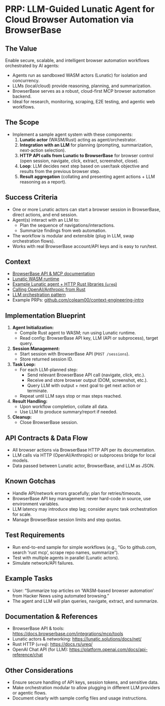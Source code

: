# PRP: LLM-Guided Lunatic Agent for Cloud Browser Automation via BrowserBase

## The Value

Enable secure, scalable, and intelligent browser automation workflows orchestrated by AI agents:
- Agents run as sandboxed WASM actors (Lunatic) for isolation and concurrency.
- LLMs (local/cloud) provide reasoning, planning, and summarization.
- BrowserBase serves as a robust, cloud-first MCP browser automation backend.
- Ideal for research, monitoring, scraping, E2E testing, and agentic web workflows.

## The Scope

- Implement a sample agent system with these components:
  1. **Lunatic actor** (WASM/Rust) acting as agent/orchestrator.
  2. **Integration with an LLM** for planning (prompting, summarization, next-action selection).
  3. **HTTP API calls from Lunatic to BrowserBase** for browser control (open session, navigate, click, extract, screenshot, close).
  4. **Loop**: LLM decides next step based on user/task objective and results from the previous browser step.
  5. **Result aggregation** (collating and presenting agent actions + LLM reasoning as a report).

## Success Criteria

- One or more Lunatic actors can start a browser session in BrowserBase, direct actions, and end session.
- Agent(s) interact with an LLM to:
  - Plan the sequence of navigations/interactions.
  - Summarize findings from web automation.
- The workflow is modular and extensible (plug in LLM, swap orchestration flows).
- Works with real BrowserBase account/API keys and is easy to run/test.

## Context

- [BrowserBase API & MCP documentation](https://docs.browserbase.com/integrations/mcp/introduction)
- [Lunatic WASM runtime](https://lunatic.solutions/)
- [Example Lunatic agent + HTTP Rust libraries (`ureq`)](https://docs.rs/ureq/)
- [Calling OpenAI/Anthropic from Rust](https://docs.rs/ureq/latest/ureq/)
- [LLM orchestration pattern](https://github.com/langchain-ai/langchain)
- Example PRPs: [github.com/coleam00/context-engineering-intro](https://github.com/coleam00/context-engineering-intro)

## Implementation Blueprint

1. **Agent Initialization:**
   - Compile Rust agent to WASM; run using Lunatic runtime.
   - Read config: BrowserBase API key, LLM (API or subprocess), target query.
2. **Session Management:**
   - Start session with BrowserBase API (`POST /sessions`).
   - Store returned session ID.
3. **Task Loop:**
   - For each LLM-planned step:
     - Send relevant BrowserBase API call (navigate, click, etc.).
     - Receive and store browser output (DOM, screenshot, etc.).
     - Query LLM with output + next goal to get next action or terminate.
   - Repeat until LLM says stop or max steps reached.
4. **Result Handling:**
   - Upon workflow completion, collate all data.
   - Use LLM to produce summary/report if needed.
5. **Cleanup:**
   - Close BrowserBase session.

## API Contracts & Data Flow

- All browser actions via BrowserBase HTTP API per its documentation.
- LLM calls via HTTP (OpenAI/Anthropic) or subprocess bridge for local models.
- Data passed between Lunatic actor, BrowserBase, and LLM as JSON.

## Known Gotchas

- Handle API/network errors gracefully; plan for retries/timeouts.
- BrowserBase API key management: never hard-code in source, use environment variables.
- LLM latency may introduce step lag; consider async task orchestration for scale.
- Manage BrowserBase session limits and step quotas.

## Test Requirements

- Run end-to-end sample for simple workflows (e.g., “Go to github.com, search ‘rust mcp’, scrape repo names, summarize”).
- Test with multiple agents in parallel (Lunatic actors).
- Simulate network/API failures.

## Example Tasks

- User: “Summarize top articles on ‘WASM-based browser automation’ from Hacker News using automated browsing.”
- The agent and LLM will plan queries, navigate, extract, and summarize.

## Documentation & References

- BrowserBase API & tools: https://docs.browserbase.com/integrations/mcp/tools
- Lunatic actors & networking: https://lunatic.solutions/docs/net/
- Rust HTTP (`ureq`): https://docs.rs/ureq/
- OpenAI Chat API (for LLM): https://platform.openai.com/docs/api-reference/chat

## Other Considerations

- Ensure secure handling of API keys, session tokens, and sensitive data.
- Make orchestration modular to allow plugging in different LLM providers or agentic flows.
- Document clearly with sample config files and usage instructions.


